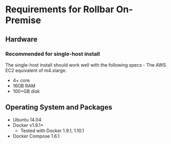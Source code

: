 # Requirements for Rollbar On-Premise

## Hardware

### Recommended for single-host install

The single-host install should work well with the following specs - The AWS EC2
equivalent of m4.xlarge.

- 4+ core
- 16GB RAM
- 100+GB disk

## Operating System and Packages

- Ubuntu 14.04
- Docker v1.9.1+
  - Tested with Docker 1.9.1, 1.10.1
- Docker Compose 1.6.1
